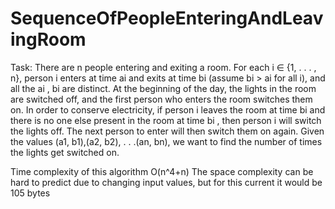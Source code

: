 # SequenceOfPeopleEnteringAndLeavingRoom
Task: There are n people entering and exiting a room. For each i ∈ {1, . . . , n}, person i enters at time ai and exits at time bi (assume bi > ai for all i), and all the ai , bi are distinct. At the beginning of the day, the lights in the room are switched off, and the first person who enters the room switches them on. In order to conserve electricity, if person i leaves the room at time bi and there is no one else present in the room at time bi , then person i will switch the lights off. 
The next person to enter will then switch them on again. Given the values (a1, b1),(a2, b2), . . .(an, bn), we want to find the number of times the lights get switched on.

Time complexity of this algorithm O(n^4+n)
The space complexity can be hard to predict due to changing input values, but for this current it would be 105 bytes
